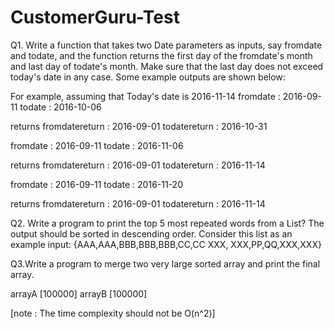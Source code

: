 # CustomerGuru-Test
Q1. Write a function that takes two Date parameters as inputs, say fromdate and todate, and the function returns the first day of the fromdate's month and last day of todate's month. 
Make sure that the last day does not exceed today's date in any case. Some example outputs are shown below:

For example, assuming that Today's date is 2016-11-14 
fromdate : 2016-09-11 
todate : 2016-10-06

returns 
fromdatereturn : 2016-09-01 
todatereturn : 2016-10-31

fromdate : 2016-09-11 
todate : 2016-11-06

returns 
fromdatereturn : 2016-09-01 
todatereturn : 2016-11-14

fromdate : 2016-09-11 
todate : 2016-11-20

returns 
fromdatereturn : 2016-09-01 
todatereturn : 2016-11-14

Q2. Write a program to print the top 5 most repeated words from a List? The output should be sorted in descending order. 
Consider this list as an example input: {AAA,AAA,BBB,BBB,BBB,CC,CC XXX, XXX,PP,QQ,XXX,XXX}

Q3.Write a program to merge two very large sorted array and print the final array. 

arrayA [100000] 
arrayB [100000]

[note : The time complexity should not be O(n^2)]
